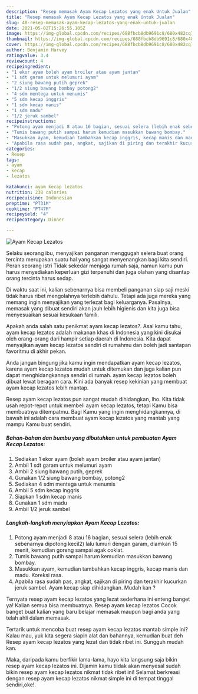```yaml
---
description: "Resep memasak Ayam Kecap Lezatos yang enak Untuk Jualan"
title: "Resep memasak Ayam Kecap Lezatos yang enak Untuk Jualan"
slug: 40-resep-memasak-ayam-kecap-lezatos-yang-enak-untuk-jualan
date: 2021-05-02T15:26:55.105Z
image: https://img-global.cpcdn.com/recipes/688fbcb8db9691c8/680x482cq70/ayam-kecap-lezatos-foto-resep-utama.jpg
thumbnail: https://img-global.cpcdn.com/recipes/688fbcb8db9691c8/680x482cq70/ayam-kecap-lezatos-foto-resep-utama.jpg
cover: https://img-global.cpcdn.com/recipes/688fbcb8db9691c8/680x482cq70/ayam-kecap-lezatos-foto-resep-utama.jpg
author: Benjamin Harvey
ratingvalue: 3.4
reviewcount: 4
recipeingredient:
- "1 ekor ayam boleh ayam broiler atau ayam jantan"
- "1 sdt garam untuk melumuri ayam"
- "2 siung bawang putih geprek"
- "1/2 siung bawang bombay potong2"
- "4 sdm mentega untuk menumis"
- "5 sdm kecap inggris"
- "1 sdm kecap manis"
- "1 sdm madu"
- "1/2 jeruk sambel"
recipeinstructions:
- "Potong ayam menjadi 8 atau 16 bagian, sesuai selera (lebih enak sebenarnya dipotong kecil2) lalu lumuri dengan garam, diamkan 15 menit, kemudian goreng sampai agak coklat."
- "Tumis bawang putih sampai harum kemudian masukkan bawang bombay."
- "Masukkan ayam, kemudian tambahkan kecap inggris, kecap manis dan madu. Koreksi rasa."
- "Apabila rasa sudah pas, angkat, sajikan di piring dan terakhir kucurkan jeruk sambel. Ayam kecap siap dihidangkan. Mudah kan ?"
categories:
- Resep
tags:
- ayam
- kecap
- lezatos

katakunci: ayam kecap lezatos 
nutrition: 238 calories
recipecuisine: Indonesian
preptime: "PT31M"
cooktime: "PT47M"
recipeyield: "4"
recipecategory: Dinner

---
```



![Ayam Kecap Lezatos](https://img-global.cpcdn.com/recipes/688fbcb8db9691c8/680x482cq70/ayam-kecap-lezatos-foto-resep-utama.jpg)

Selaku seorang ibu, menyajikan panganan menggugah selera buat orang tercinta merupakan suatu hal yang sangat menyenangkan bagi kita sendiri. Peran seorang istri Tidak sekedar menjaga rumah saja, namun kamu pun harus menyediakan keperluan gizi terpenuhi dan juga olahan yang disantap orang tercinta harus sedap.

Di waktu  saat ini, kalian sebenarnya bisa membeli panganan siap saji meski tidak harus ribet mengolahnya terlebih dahulu. Tetapi ada juga mereka yang memang ingin menyajikan yang terlezat bagi keluarganya. Pasalnya, memasak yang dibuat sendiri akan jauh lebih higienis dan kita juga bisa menyesuaikan sesuai kesukaan famili. 



Apakah anda salah satu penikmat ayam kecap lezatos?. Asal kamu tahu, ayam kecap lezatos adalah makanan khas di Indonesia yang kini disukai oleh orang-orang dari hampir setiap daerah di Indonesia. Kita dapat menyajikan ayam kecap lezatos sendiri di rumahmu dan boleh jadi santapan favoritmu di akhir pekan.

Anda jangan bingung jika kamu ingin mendapatkan ayam kecap lezatos, karena ayam kecap lezatos mudah untuk ditemukan dan juga kalian pun dapat menghidangkannya sendiri di rumah. ayam kecap lezatos boleh dibuat lewat beragam cara. Kini ada banyak resep kekinian yang membuat ayam kecap lezatos lebih mantap.

Resep ayam kecap lezatos pun sangat mudah dihidangkan, lho. Kita tidak usah repot-repot untuk membeli ayam kecap lezatos, tetapi Kamu bisa membuatnya ditempatmu. Bagi Kamu yang ingin menghidangkannya, di bawah ini adalah cara membuat ayam kecap lezatos yang mantab yang mampu Kamu buat sendiri.

<!--inarticleads1-->

##### Bahan-bahan dan bumbu yang dibutuhkan untuk pembuatan Ayam Kecap Lezatos:

1. Sediakan 1 ekor ayam (boleh ayam broiler atau ayam jantan)
1. Ambil 1 sdt garam untuk melumuri ayam
1. Ambil 2 siung bawang putih, geprek
1. Gunakan 1/2 siung bawang bombay, potong2
1. Sediakan 4 sdm mentega untuk menumis
1. Ambil 5 sdm kecap inggris
1. Siapkan 1 sdm kecap manis
1. Gunakan 1 sdm madu
1. Ambil 1/2 jeruk sambel




<!--inarticleads2-->

##### Langkah-langkah menyiapkan Ayam Kecap Lezatos:

1. Potong ayam menjadi 8 atau 16 bagian, sesuai selera (lebih enak sebenarnya dipotong kecil2) lalu lumuri dengan garam, diamkan 15 menit, kemudian goreng sampai agak coklat.
1. Tumis bawang putih sampai harum kemudian masukkan bawang bombay.
1. Masukkan ayam, kemudian tambahkan kecap inggris, kecap manis dan madu. Koreksi rasa.
1. Apabila rasa sudah pas, angkat, sajikan di piring dan terakhir kucurkan jeruk sambel. Ayam kecap siap dihidangkan. Mudah kan ?




Ternyata resep ayam kecap lezatos yang lezat sederhana ini enteng banget ya! Kalian semua bisa membuatnya. Resep ayam kecap lezatos Cocok banget buat kalian yang baru belajar memasak maupun bagi anda yang telah ahli dalam memasak.

Tertarik untuk mencoba buat resep ayam kecap lezatos mantab simple ini? Kalau mau, yuk kita segera siapin alat dan bahannya, kemudian buat deh Resep ayam kecap lezatos yang lezat dan tidak ribet ini. Sungguh mudah kan. 

Maka, daripada kamu berfikir lama-lama, hayo kita langsung saja bikin resep ayam kecap lezatos ini. Dijamin kamu tiidak akan menyesal sudah bikin resep ayam kecap lezatos nikmat tidak ribet ini! Selamat berkreasi dengan resep ayam kecap lezatos nikmat simple ini di tempat tinggal sendiri,oke!.

